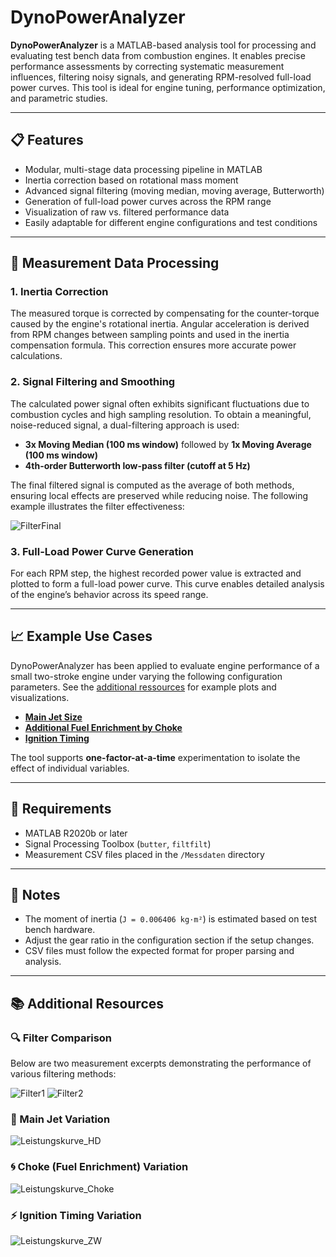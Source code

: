 # DynoPowerAnalyzer

**DynoPowerAnalyzer** is a MATLAB-based analysis tool for processing and evaluating test bench data from combustion engines. It enables precise performance assessments by correcting systematic measurement influences, filtering noisy signals, and generating RPM-resolved full-load power curves. This tool is ideal for engine tuning, performance optimization, and parametric studies.

---

## 📋 Features

* Modular, multi-stage data processing pipeline in MATLAB
* Inertia correction based on rotational mass moment
* Advanced signal filtering (moving median, moving average, Butterworth)
* Generation of full-load power curves across the RPM range
* Visualization of raw vs. filtered performance data
* Easily adaptable for different engine configurations and test conditions

---

## 🧪 Measurement Data Processing

### 1. Inertia Correction

The measured torque is corrected by compensating for the counter-torque caused by the engine's rotational inertia. Angular acceleration is derived from RPM changes between sampling points and used in the inertia compensation formula. This correction ensures more accurate power calculations.

### 2. Signal Filtering and Smoothing

The calculated power signal often exhibits significant fluctuations due to combustion cycles and high sampling resolution. To obtain a meaningful, noise-reduced signal, a dual-filtering approach is used:

* **3x Moving Median (100 ms window)** followed by **1x Moving Average (100 ms window)**
* **4th-order Butterworth low-pass filter (cutoff at 5 Hz)**

The final filtered signal is computed as the average of both methods, ensuring local effects are preserved while reducing noise. The following example illustrates the filter effectiveness:

![FilterFinal](https://github.com/user-attachments/assets/942c5b77-6aea-4c73-aa7f-22bee2a12d97)


### 3. Full-Load Power Curve Generation

For each RPM step, the highest recorded power value is extracted and plotted to form a full-load power curve. This curve enables detailed analysis of the engine’s behavior across its speed range.

---

## 📈 Example Use Cases

DynoPowerAnalyzer has been applied to evaluate engine performance of a small two-stroke engine under varying the following configuration parameters. See the [additional ressources](##-Additional-Resources) for example plots and visualizations.

* [**Main Jet Size**](#main-jet-variation)
* [**Additional Fuel Enrichment by Choke**](#choke-fuel-enrichment-variation)
* [**Ignition Timing**](#ignition-timing-variation)

The tool supports **one-factor-at-a-time** experimentation to isolate the effect of individual variables.

---

## 🔧 Requirements

* MATLAB R2020b or later
* Signal Processing Toolbox (`butter`, `filtfilt`)
* Measurement CSV files placed in the `/Messdaten` directory

---

## 📌 Notes

* The moment of inertia (`J = 0.006406 kg·m²`) is estimated based on test bench hardware.
* Adjust the gear ratio in the configuration section if the setup changes.
* CSV files must follow the expected format for proper parsing and analysis.

---

## 📚 Additional Resources

### 🔍 Filter Comparison

Below are two measurement excerpts demonstrating the performance of various filtering methods:

![Filter1](https://github.com/user-attachments/assets/c340d528-cd2a-4baa-9ad5-07d448b0ea49)
![Filter2](https://github.com/user-attachments/assets/a0304d95-9898-454e-b638-5fc2f0e12e59)



### 🔧 Main Jet Variation

![Leistungskurve\_HD](https://github.com/user-attachments/assets/517fa964-4f31-49cd-906d-864270c0a13f)



### 🌀 Choke (Fuel Enrichment) Variation

![Leistungskurve\_Choke](https://github.com/user-attachments/assets/caf7e7f4-bdb8-44de-a0e3-adbf7088ba1a)



### ⚡ Ignition Timing Variation

![Leistungskurve\_ZW](https://github.com/user-attachments/assets/cf2a7390-8f86-485e-adaa-8ed9b1895f99)
